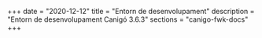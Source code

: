 +++
date        = "2020-12-12"
title       = "Entorn de desenvolupament"
description = "Entorn de desenvolupament Canigó 3.6.3"
sections    = "canigo-fwk-docs"
+++